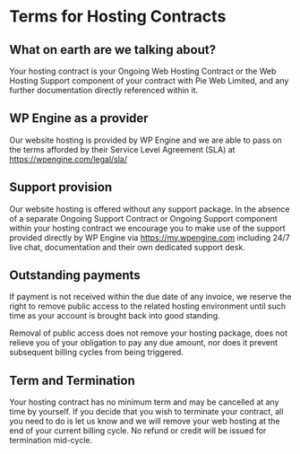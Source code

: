 # Terms for Hosting Contracts

## What on earth are we talking about?
Your hosting contract is your Ongoing Web Hosting Contract or the Web Hosting Support component of your contract with Pie Web Limited, and any further documentation directly referenced within it.

## WP Engine as a provider
Our website hosting is provided by WP Engine and we are able to pass on the terms afforded by their Service Level Agreement (SLA) at https://wpengine.com/legal/sla/

## Support provision
Our website hosting is offered without any support package. In the absence of a separate Ongoing Support Contract or Ongoing Support component within your hosting contract we encourage you to make use of the support provided directly by WP Engine via https://my.wpengine.com including 24/7 live chat, documentation and their own dedicated support desk.

## Outstanding payments
If payment is not received within the due date of any invoice, we reserve the right to remove public access to the related hosting environment until such time as your account is brought back into good standing.

Removal of public access does not remove your hosting package, does not relieve you of your obligation to pay any due amount, nor does it prevent subsequent billing cycles from being triggered.

## Term and Termination
Your hosting contract has no minimum term and may be cancelled at any time by yourself. If you decide that you wish to terminate your contract, all you need to do is let us know and we will remove your web hosting at the end of your current billing cycle. No refund or credit will be issued for termination mid-cycle.
